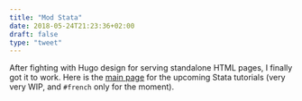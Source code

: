 ```yaml
---
title: "Mod Stata"
date: 2018-05-24T21:23:36+02:00
draft: false
type: "tweet"
---
```

After fighting with Hugo design for serving standalone HTML pages, I finally got it to work. Here is the [main page](/articles/stata-sk) for the upcoming Stata tutorials (very very WIP, and `#french` only for the moment).
